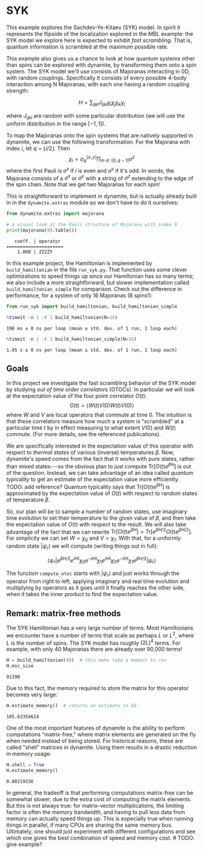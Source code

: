 # SYK

This example explores the Sachdev-Ye-Kitaev (SYK) model. In spirit it represents the flipside of the localization explored in the MBL example: the SYK model we explore here is expected to exhibit *fast scrambling*. That is, quantum information is scrambled at the maximum possible rate.

This example also gives us a chance to look at how quantum systems other than spins can be explored with dynamite, by transforming them onto a spin system. The SYK model we'll use consists of Majoranas interacting in 0D, with random couplings. Specifically it consists of every possible 4-body interaction among N Majoranas, with each one having a random coupling strength:

$$H = \sum_{ijkl} J_{ijkl} \chi_i \chi_j \chi_k \chi_l$$

where $J_{ijkl}$ are random with some particular distribution (we will use the uniform distribution in the range $[-1, 1]$).

To map the Majoranas onto the spin systems that are natively supported in dynamite, we can use the following transformation. For the Majorana with index $i$, let $q = \lfloor i/2 \rfloor$. Then
$$\chi_i = \sigma^{\{x, y\}}_q \prod_{m \in [0, q-1]} \sigma^z$$
where the first Pauli is $\sigma^x$ if $i$ is even and $\sigma^y$ if it's odd. In words, the Majorana consists of a $\sigma^x$ or $\sigma^y$ with a string of $\sigma^z$ extending to the edge of the spin chain. Note that we get two Majoranas for each spin!

This is straightforward to implement in dynamite, but is actually already built in in the `dynamite.extras` module so we don't have to do it ourselves:


```python
from dynamite.extras import majorana

# a visual look at the Pauli structure of Majorana with index 9
print(majorana(9).table())
```

       coeff. | operator 
    =====================
        1.000 | ZZZZY


In this example project, the Hamiltonian is implemented by `build_hamiltonian` in the file `run_syk.py`. That function uses some clever optimizations to speed things up since our Hamiltonian has so many terms; we also include a more straightforward, but slower implementation called `build_hamiltonian_simple` for comparison. Check out the difference in performance, for a system of only 16 Majoranas (8 spins!):


```python
from run_syk import build_hamiltonian, build_hamiltonian_simple
```


```python
%timeit -n 1 -r 1 build_hamiltonian(N=16)
```

    190 ms ± 0 ns per loop (mean ± std. dev. of 1 run, 1 loop each)



```python
%timeit -n 1 -r 1 build_hamiltonian_simple(N=16)
```

    1.95 s ± 0 ns per loop (mean ± std. dev. of 1 run, 1 loop each)


## Goals

In this project we investigate the fast scrambling behavior of the SYK model by studying *out of time order correlators* (OTOCs). In particular we will look at the expectation value of the four point correlator $O(t)$:
$$O(t) = \langle W(t) V(0) W(t) V(0) \rangle$$
where $W$ and $V$ are local operators that commute at time $0$.
The intuition is that these correlators measure how much a system is "scrambled" at a particular time $t$ by in effect measuring to what extent $V(0)$ and $W(t)$ commute. (For more details, see the referenced publications).

We are specifically interested in the expectation value of this operator with respect to *thermal states* of various (inverse) temperatures $\beta$. Now, dynamite's speed comes from the fact that it works with pure states, rather than mixed states---so the obvious plan to just compute $\mathrm{Tr} \left[ O(t) e^{\beta H} \right]$ is out of the question. Instead, we can take advantage of an idea called *quantum typicality* to get an estimate of the expectation value more efficiently. TODO: add reference? Quantum typicality says that $\mathrm{Tr} \left[ O(t) e^{\beta H} \right]$ is approximated by the expectation value of $O(t)$ with respect to random states of temperature $\beta$. 

So, our plan will be to sample a number of random states, use imaginary time evolution to set their temperature to the given value of $\beta$, and then take the expectation value of $O(t)$ with respect to the result. We will also take advantage of the fact that we can rewrite $\mathrm{Tr} \left[ O(t) e^{\beta H} \right] = \mathrm{Tr} \left[ e^{\beta H/2} O(t) e^{\beta H/2} \right]$. For simplicity we can set $W=\chi_0$ and $V=\chi_1$. With that, for a uniformly random state $\left| \psi_r \right>$ we will compute (writing things out in full):

$$\left< \psi_r \right| e^{\beta H/2} e^{iHt} \chi_0 e^{-iHt} \chi_1 e^{iHt} \chi_0 e^{-iHt} \chi_1 e^{\beta H/2} \left| \psi_r \right>$$

The function `compute_otoc` starts with $\left| \psi_r \right>$ and just works through the operator from right to left, applying imaginary and real time evolution and multiplying by operators as it goes until it finally reaches the other side, when it takes the inner product to find the expectation value.

## Remark: matrix-free methods

The SYK Hamiltonian has a very large number of terms. Most Hamiltonians we encounter have a number of terms that scale as perhaps $L$ or $L^2$, where $L$ is the number of spins. The SYK model has roughly $(2L)^4$ terms. For example, with only 40 Majoranas there are already over 90,000 terms!


```python
H = build_hamiltonian(40)  # this make take a moment to run
H.msc_size
```




    91390



Due to this fact, the memory required to store the matrix for this operator becomes very large:


```python
H.estimate_memory()  # returns an estimate in Gb
```




    105.63354624



One of the most important features of dynamite is the ability to perform computations "matrix-free," where matrix elements are generated on the fly when needed instead of being stored. For historical reasons, these are called "shell" matrices in dynamite. Using them results in a drastic reduction in memory usage:


```python
H.shell = True
H.estimate_memory()
```




    0.00219336



In general, the tradeoff is that performing computations matrix-free can be somewhat slower, due to the extra cost of computing the matrix elements. But this is not always true: for matrix-vector multiplications, the limiting factor is often the memory bandwidth, and having to pull less data from memory can actually speed things up. This is especially true when running things in parallel, if many CPUs are sharing the same memory bus. Ultimately, one should just experiment with different configurations and see which one gives the best combination of speed and memory cost. # TODO: give example?


```python

```
